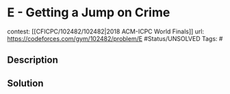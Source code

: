 # E - Getting a Jump on Crime

contest: [[CFICPC/102482/102482|2018 ACM-ICPC World Finals]]
url: https://codeforces.com/gym/102482/problem/E
#Status/UNSOLVED
Tags: #

## Description

## Solution


